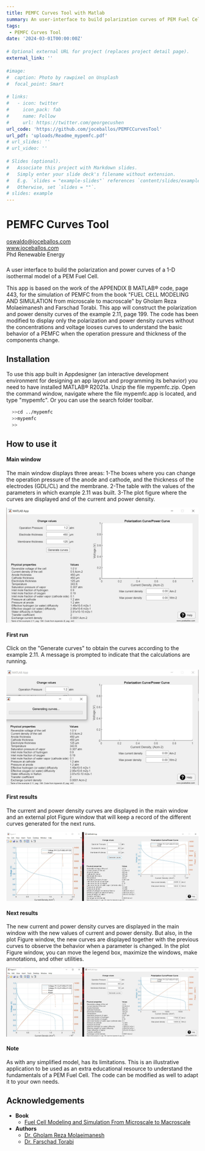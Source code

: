 ```yaml
---
title: PEMFC Curves Tool with Matlab
summary: An user-interface to build polarization curves of PEM Fuel Cells.
tags:
 - PEMFC Curves Tool
date: '2024-03-01T00:00:00Z'

# Optional external URL for project (replaces project detail page).
external_link: ''

#image:
#  caption: Photo by rawpixel on Unsplash
#  focal_point: Smart

# links:
#   - icon: twitter
#     icon_pack: fab
#     name: Follow
#     url: https://twitter.com/georgecushen
url_code: 'https://github.com/joceballos/PEMFCCurvesTool'
url_pdf: 'uploads/Readme_mypemfc.pdf'
# url_slides: ''
# url_video: ''

# Slides (optional).
#   Associate this project with Markdown slides.
#   Simply enter your slide deck's filename without extension.
#   E.g. `slides = "example-slides"` references `content/slides/example-slides.md`.
#   Otherwise, set `slides = ""`.
# slides: example
---
```

# PEMFC Curves Tool
oswaldo@joceballos.com  
www.joceballos.com  
Phd Renewable Energy  
### 

A user interface to build the polarization and power curves of a 1-D isothermal model of a PEM Fuel Cell.

This app is based on the work of the APPENDIX B MATLAB® code, page 443, for the simulation of PEMFC from the book "FUEL CELL MODELING AND SIMULATION from microscale to macroscale" by Gholam Reza Molaeimanesh and Farschad Torabi. This app will construct the polarization and power density curves of the example 2.11, page 199. The code has been modified to display only the polarization and power density curves without the concentrations and voltage looses curves to understand the basic behavior of a PEMFC when the operation pressure and thickness of the components change.



## Installation

To use this app built in Appdesigner (an interactive development environment for designing an app layout and programming its behavior) you need to have installed MATLAB® R2021a. Unzip the file mypemfc.zip. Open the command window, navigate where the file mypemfc.app is located, and type "mypemfc". Or you can use the search folder toolbar.

```bash
  >>cd ../mypemfc
  >>mypemfc
  >>
```

## How to use it

#### Main window

The main window displays three areas: 1-The boxes where you can change the operation pressure of the anode and cathode, and the thickness of the electrodes (GDL/CL) and the membrane. 2-The table with the values of the parameters in which example 2.11 was built. 3-The plot figure where the curves are displayed and of the current and power density.

![App Screenshot](https://github.com/joceballos/PEMFCCurvesTool/blob/main/Fig.1.jpg?raw=true)

#### First run

Click on the "Generate curves" to obtain the curves according to the example 2.11. A message is prompted to indicate that the calculations are running.

![App Screenshot](https://github.com/joceballos/PEMFCCurvesTool/blob/main/Fig.2.jpg?raw=true)

#### First results
The current and power density curves are displayed in the main window and an external plot Figure window that will keep a record of the different curves generated for the next runs.

![App Screenshot](https://github.com/joceballos/PEMFCCurvesTool/blob/main/Fig.3.jpg?raw=true)

#### Next results
The new current and power density curves are displayed in the main window with the new values of current and power density. But also, in the plot Figure window, the new curves are displayed together with the previous curves to observe the behavior when a parameter is changed. In the plot Figure window, you can move the legend box, maximize the windows, make annotations, and other utilities.

![App Screenshot](https://github.com/joceballos/PEMFCCurvesTool/blob/main/Fig.5.jpg?raw=true)



#### Note

As with any simplified model, has its limitations. This is an illustrative application to be used as an extra educational resource to understand the fundamentals of a PEM Fuel Cell. The code can be modified as well to adapt it to your own needs.


## Acknowledgements

 - **Book**
    - [Fuel Cell Modeling and Simulation From Microscale to Macroscale](https://www.sciencedirect.com/book/9780323857628/fuel-cell-modeling-and-simulation)
- **Authors**
    - [Dr. Gholam Reza Molaeimanesh](https://its.iust.ac.ir/profile/en/molaeimanesh)
    - [Dr. Farschad Torabi](https://wp.kntu.ac.ir/ftorabi/)
